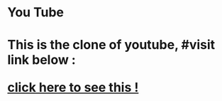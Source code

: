 <h1>You Tube<h1>
 <p>This is the clone of youtube, #visit link below : </p>
 <a href="https://shubham1upadhyay.github.io/Youtube_Clone/">click here to see this !</a>
